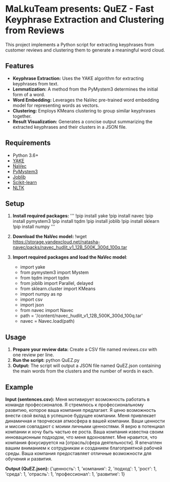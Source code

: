 # MaLkuTeam presents: QuEZ - Fast Keyphrase Extraction and Clustering from Reviews

This project implements a Python script for extracting keyphrases from customer reviews and clustering them to generate a meaningful word cloud. 

## Features

- **Keyphrase Extraction:** Uses the YAKE algorithm for extracting keyphrases from text.
- **Lemmatization:** A method from the PyMystem3 determines the initial form of a word.
- **Word Embedding:** Leverages the NaVec pre-trained word embedding model for representing words as vectors.
- **Clustering:** Employs KMeans clustering to group similar keyphrases together.
- **Result Visualization:** Generates a concise output summarizing the extracted keyphrases and their clusters in a JSON file.

## Requirements

- Python 3.6+
- [YAKE](https://pypi.org/project/yake/) 
- [NaVec](https://github.com/natasha/navec) 
- [PyMystem3](https://pypi.org/project/pymystem3/)
- [Joblib](https://pypi.org/project/joblib/)
- [Scikit-learn](https://pypi.org/project/scikit-learn/)
- [NLTK](https://pypi.org/project/nltk/)

## Setup

1. **Install required packages:**
'''
   !pip install yake
   !pip install navec
   !pip install pymystem3
   !pip install tqdm
   !pip install joblib
   !pip install sklearn
   !pip install numpy
'''
3. **Download the NaVec model:**
   !wget https://storage.yandexcloud.net/natasha-navec/packs/navec_hudlit_v1_12B_500K_300d_100q.tar
   
4. **Import required packages and load the NaVec model**:
   - import yake
   - from pymystem3 import Mystem
   - from tqdm import tqdm
   - from joblib import Parallel, delayed
   - from sklearn.cluster import KMeans
   - import numpy as np
   - import csv
   - import json
   - from navec import Navec
   - path = '/content/navec_hudlit_v1_12B_500K_300d_100q.tar'
   - navec = Navec.load(path)

## Usage

1. **Prepare your review data:** Create a CSV file named reviews.csv with one review per line.
2. **Run the script:**
   python QuEZ.py
3. **Output:** The script will output a JSON file named QuEZ.json containing the main words from the clusters and the number of words in each.

## Example

**Input (sentences.csv):**
    Меня мотивирует возможность работать в команде профессионалов.
    Я стремлюсь к профессиональному развитию, которое ваша компания предлагает.
    Я ценю возможность внести свой вклад в успешное будущее компании.
    Меня привлекает динамичная и творческая атмосфера в вашей компании.
    Ваши ценности и миссия совпадают с моими личными ценностями.
    Я верю в потенциал компании и хочу быть частью ее роста.
    Ваша компания известна своим инновационным подходом, что меня вдохновляет.
    Мне нравится, что компания фокусируется на [отрасль/сфера деятельности].
    Я впечатлен вашим вниманием к сотрудникам и созданием благоприятной рабочей среды.
    Ваша компания предоставляет отличные возможности для обучения и развития.

**Output (QuEZ.json):**
    {'ценность': 1, 
     'компания': 2, 
     'подход': 1, 
     'рост': 1, 
     'среда': 1, 
     'отрасль': 1, 
     'профессионал': 1, 
     'развитие': 1}
